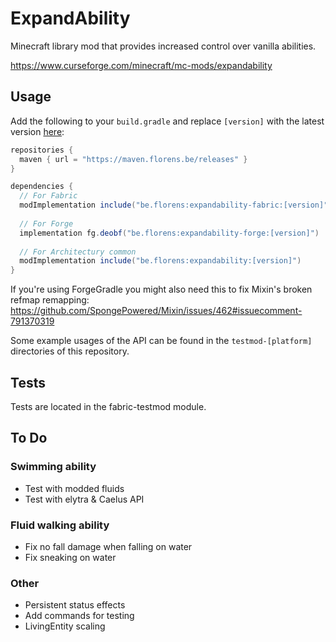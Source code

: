 # ExpandAbility
Minecraft library mod that provides increased control over vanilla abilities.

https://www.curseforge.com/minecraft/mc-mods/expandability

## Usage
Add the following to your `build.gradle` and replace `[version]` with the latest version [here](https://github.com/florensie/ExpandAbility/releases):

```groovy
repositories {
  maven { url = "https://maven.florens.be/releases" }
}

dependencies {
  // For Fabric
  modImplementation include("be.florens:expandability-fabric:[version]")
  
  // For Forge
  implementation fg.deobf("be.florens:expandability-forge:[version]")
  
  // For Architectury common
  modImplementation include("be.florens:expandability:[version]")
}
```
If you're using ForgeGradle you might also need this to fix Mixin's broken refmap remapping: https://github.com/SpongePowered/Mixin/issues/462#issuecomment-791370319

Some example usages of the API can be found in the `testmod-[platform]` directories of this repository.

## Tests
Tests are located in the fabric-testmod module.

## To Do
### Swimming ability
  - Test with modded fluids
  - Test with elytra & Caelus API

### Fluid walking ability
  - Fix no fall damage when falling on water
  - Fix sneaking on water

### Other
- Persistent status effects
- Add commands for testing
- LivingEntity scaling

